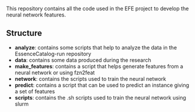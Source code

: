 This repository contains all the code used in the EFE project to develop the neural network features.

## Structure

- __analyze__: contains some scripts that help to analyze the data in the EssenceCatalog-run repository
- __data__: contains some data produced during the research
- __make\_features__: contains a script that helps generate features from a neural network or using fzn2feat
- __network__: contains the scripts used to train the neural network
- __predict__: contains a script that can be used to predict an instance giving a set of features
- __scripts__: contains the .sh scripts used to train the neural network using slurm